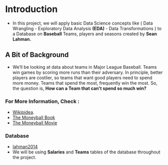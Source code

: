 # Introduction 
* In this project, we will apply basic Data Science concepts like ( Data Wrangling - Exploratory Data Analysis __(EDA)__ - Data Transformations ) to a Database on __Baseball__ Teams, players and seasons created by __Sean Lahman.__ <br> 

## A Bit of Background 
* We’ll be looking at data about teams in Major League Baseball. Teams win games by scoring more runs than their adversary. In principle, better players are costlier, so teams that want good players need to spend more money. Teams that spend the most, frequently win the most. So, the question is, __How can a Team that can't spend so much win?__ 

### For More Information, __Check__ :
* [Wikipidea](https://en.wikipedia.org/wiki/Moneyball). <br>
* [The Moneyball Book](https://www.amazon.com/Moneyball-The-Winning-Unfair-Game/dp/0393324818) <br>
* [The Moneyball Movie](https://www.imdb.com/title/tt1210166/) <br>

### Database
* [lahman2014](https://github.com/jknecht/baseball-archive-sqlite/raw/master/lahman2014.sqlite) <br>
* We will be using __Salaries__ and __Teams__ tables of the database throughout the project.
